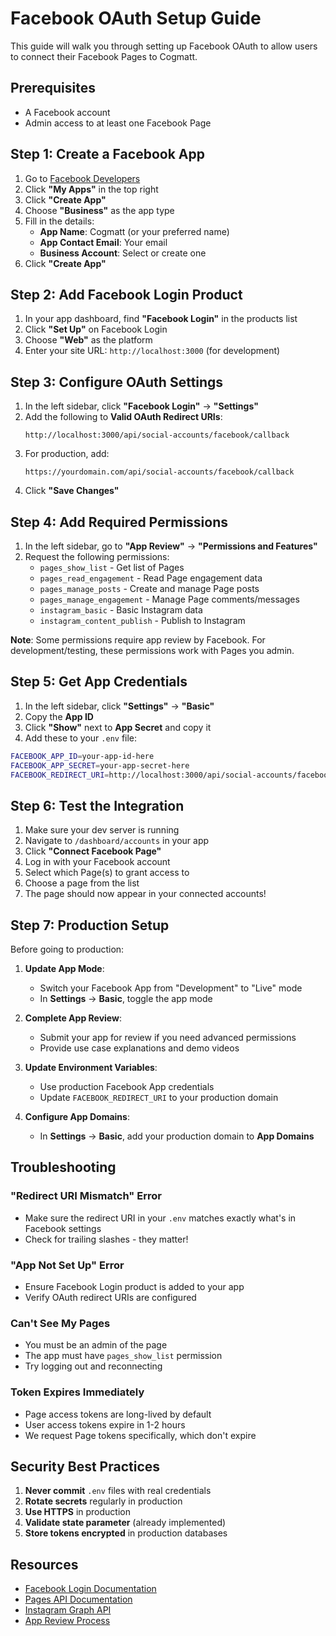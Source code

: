 # Facebook OAuth Setup Guide

This guide will walk you through setting up Facebook OAuth to allow users to connect their Facebook Pages to Cogmatt.

## Prerequisites

- A Facebook account
- Admin access to at least one Facebook Page

## Step 1: Create a Facebook App

1. Go to [Facebook Developers](https://developers.facebook.com/)
2. Click **"My Apps"** in the top right
3. Click **"Create App"**
4. Choose **"Business"** as the app type
5. Fill in the details:
   - **App Name**: Cogmatt (or your preferred name)
   - **App Contact Email**: Your email
   - **Business Account**: Select or create one
6. Click **"Create App"**

## Step 2: Add Facebook Login Product

1. In your app dashboard, find **"Facebook Login"** in the products list
2. Click **"Set Up"** on Facebook Login
3. Choose **"Web"** as the platform
4. Enter your site URL: `http://localhost:3000` (for development)

## Step 3: Configure OAuth Settings

1. In the left sidebar, click **"Facebook Login"** → **"Settings"**
2. Add the following to **Valid OAuth Redirect URIs**:
   ```
   http://localhost:3000/api/social-accounts/facebook/callback
   ```
3. For production, add:
   ```
   https://yourdomain.com/api/social-accounts/facebook/callback
   ```
4. Click **"Save Changes"**

## Step 4: Add Required Permissions

1. In the left sidebar, go to **"App Review"** → **"Permissions and Features"**
2. Request the following permissions:
   - `pages_show_list` - Get list of Pages
   - `pages_read_engagement` - Read Page engagement data
   - `pages_manage_posts` - Create and manage Page posts
   - `pages_manage_engagement` - Manage Page comments/messages
   - `instagram_basic` - Basic Instagram data
   - `instagram_content_publish` - Publish to Instagram

**Note**: Some permissions require app review by Facebook. For development/testing, these permissions work with Pages you admin.

## Step 5: Get App Credentials

1. In the left sidebar, click **"Settings"** → **"Basic"**
2. Copy the **App ID**
3. Click **"Show"** next to **App Secret** and copy it
4. Add these to your `.env` file:

```bash
FACEBOOK_APP_ID=your-app-id-here
FACEBOOK_APP_SECRET=your-app-secret-here
FACEBOOK_REDIRECT_URI=http://localhost:3000/api/social-accounts/facebook/callback
```

## Step 6: Test the Integration

1. Make sure your dev server is running
2. Navigate to `/dashboard/accounts` in your app
3. Click **"Connect Facebook Page"**
4. Log in with your Facebook account
5. Select which Page(s) to grant access to
6. Choose a page from the list
7. The page should now appear in your connected accounts!

## Step 7: Production Setup

Before going to production:

1. **Update App Mode**:
   - Switch your Facebook App from "Development" to "Live" mode
   - In **Settings** → **Basic**, toggle the app mode

2. **Complete App Review**:
   - Submit your app for review if you need advanced permissions
   - Provide use case explanations and demo videos

3. **Update Environment Variables**:
   - Use production Facebook App credentials
   - Update `FACEBOOK_REDIRECT_URI` to your production domain

4. **Configure App Domains**:
   - In **Settings** → **Basic**, add your production domain to **App Domains**

## Troubleshooting

### "Redirect URI Mismatch" Error

- Make sure the redirect URI in your `.env` matches exactly what's in Facebook settings
- Check for trailing slashes - they matter!

### "App Not Set Up" Error

- Ensure Facebook Login product is added to your app
- Verify OAuth redirect URIs are configured

### Can't See My Pages

- You must be an admin of the page
- The app must have `pages_show_list` permission
- Try logging out and reconnecting

### Token Expires Immediately

- Page access tokens are long-lived by default
- User access tokens expire in 1-2 hours
- We request Page tokens specifically, which don't expire

## Security Best Practices

1. **Never commit** `.env` files with real credentials
2. **Rotate secrets** regularly in production
3. **Use HTTPS** in production
4. **Validate state parameter** (already implemented)
5. **Store tokens encrypted** in production databases

## Resources

- [Facebook Login Documentation](https://developers.facebook.com/docs/facebook-login/web)
- [Pages API Documentation](https://developers.facebook.com/docs/pages)
- [Instagram Graph API](https://developers.facebook.com/docs/instagram-api)
- [App Review Process](https://developers.facebook.com/docs/app-review)
